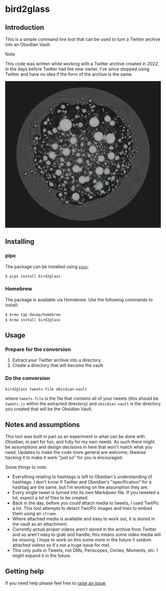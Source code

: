 # bird2glass

## Introduction

This is a simple command line tool that can be used to turn a Twitter
archive into an Obsidian Vault.

> [!NOTE]
> This code was written while working with a Twitter archive created in
> 2022, in the days before Twitter had the new owner. I've since stopped
> using Twitter and have no idea if the form of the archive is the same.

![Graph view of my Tweets](https://raw.githubusercontent.com/davep/bird2glass/refs/heads/main/imgs/bird2glass.png)

## Installing

### pipx

The package can be installed using [`pipx`](https://pypa.github.io/pipx/):

```sh
$ pipx install bird2glass
```

### Homebrew

The package is available via Homebrew. Use the following commands to install:

```sh
$ brew tap davep/homebrew
$ brew install bird2glass
```

## Usage

### Prepare for the conversion

1. Extract your Twitter archive into a directory.
2. Create a directory that will become the vault.

### Do the conversion

```sh
bird2glass tweets-file obsidian-vault
```

where `tweets-file` is the file that contains all of your tweets (this
should be `tweets.js` within the extracted directory) and `obsidian-vault`
is the directory you created that will be the Obsidian Vault.

## Notes and assumptions

This tool was built in part as an experiment in what can be done with
Obsidian, in part for fun, and fully for my own needs. As such there might
be assumptions and design decisions in here that won't match what you need.
Updates to make the code more general are welcome; likewise hacking it to
make it work "just so" for you is encouraged.

Some things to note:

- Everything relating to hashtags is left to Obsidian's understanding of
  hashtags. I don't know if Twitter and Obsidian's "specification" for a
  hashtag are the same, but I'm working on the assumption they are.
- Every single tweet is turned into its own Markdown file. If you tweeted a
  lot, expect a *lot* of files to be created.
- Back in the day, before you could attach media to tweets, I used TwitPic a
  lot. This tool attempts to detect TwicPic images and tries to embed them
  using an `iframe`.
- Where attached media is available and easy to work out, it is stored in
  the vault as an attachment.
- Currently actual proper videos aren't stored in the archive from Twitter
  and so aren't easy to grab and handle; this means some video media will be
  missing. I hope to work on this some more in the future (I seldom attached
  videos so it's not a huge issue for me).
- This only pulls in Tweets, not DMs, Periscopes, Circles, Moments, etc. I
  might expand it in the future.

## Getting help

If you need help please feel free to [raise an
issue](https://github.com/davep/bird2glass/issues).

[//]: # (README.md ends here)
